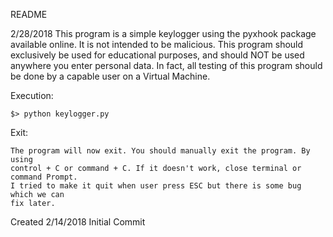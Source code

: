 README

2/28/2018
This program is a simple keylogger using the pyxhook package available online.
It is not intended to be malicious. This program should exclusively be used 
for educational purposes, and should NOT be used anywhere you enter personal
data. In fact, all testing of this program should be done by a capable user
on a Virtual Machine.

Execution:

    $> python keylogger.py 

Exit:

    The program will now exit. You should manually exit the program. By using 
    control + C or command + C. If it doesn't work, close terminal or command Prompt.
    I tried to make it quit when user press ESC but there is some bug which we can 
    fix later.

Created 2/14/2018
Initial Commit
